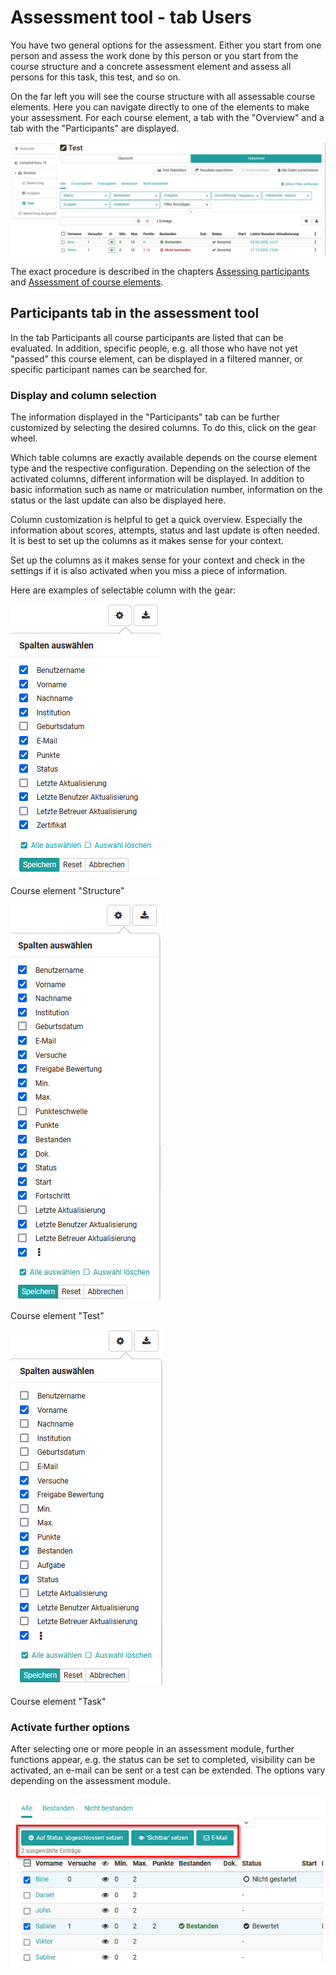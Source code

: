 # Assessment tool - tab Users

You have two general options for the assessment. Either you start from one
person and assess the work done by this person or you start from the course
structure and a concrete assessment element and assess all persons for this
task, this test, and so on.

On the far left you will see the course structure with all assessable course
elements. Here you can navigate directly to one of the elements to make your assessment. 
For each course element, a tab with the "Overview" and a tab with the "Participants" are displayed. 

![Assessment tool participant overview](assets/Bewertungswerkzeug_Teilnehmer_172.png)

The exact procedure is described in the chapters [Assessing participants](../course_operation/Assessment_of_learners.md) and [Assessment of course elements](../course_operation/Assessment_of_course_modules.md).


## Participants tab in the assessment tool
In the tab Participants all course participants are listed that can be evaluated. 
In addition, specific people, e.g. all those who have not yet "passed" this
course element, can be displayed in a filtered manner, or specific participant
names can be searched for.


### Display and column selection

The information displayed in the "Participants" tab can be further customized by selecting the desired columns. To do this, click on the gear wheel. 

Which table columns are exactly available depends on the course element type
and the respective configuration. Depending on the selection of the activated
columns, different information will be displayed. In addition to basic
information such as name or matriculation number, information on the status or
the last update can also be displayed here.

Column customization is helpful to get a quick overview. Especially the information about scores, attempts, status and last update is often needed. It
is best to set up the columns as it makes sense for your context.

Set up the columns as it makes sense for your context and check in the settings if it is also activated when you miss a piece of information.

Here are examples of selectable column with the gear: 

![](assets/Bewertungswerkzeug_Struktur_Spalte_172.png)

Course element "Structure"

![](assets/Bewertungswerkzeug_test_Spalte_172.png)

Course element "Test"

![](assets/Bewertungswerkzeug_aufgabe_Spalte_172.png)

Course element "Task"  
  
### Activate further options

After selecting one or more people in an assessment module, further functions
appear, e.g. the status can be set to completed, visibility can be activated,
an e-mail can be sent or a test can be extended. The options vary depending on
the assessment module.

![](assets/Bewerungswerkzeug_Funktionen_erscheinen.png)


